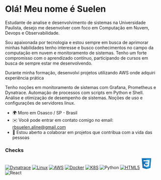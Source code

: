 # Olá! Meu nome é Suelen 

Estudante de analise e desenvolvimento de sistemas na Universidade Paulista, desejo me desenvolver com foco em Computação em Nuvem, Devops e Observabilidade.

Sou apaixonada por tecnologia e estou sempre em busca de aprimorar minhas habilidades tenho interesse e busco conhecimentos no campo da computação em nuvem e monitoramento de sistemas. Tenho um forte compromisso com o aprendizado contínuo, participando de cursos em busca de sempre estar me desenvolvendo.

Durante minha formação, desenvolvi projetos utilizando AWS onde adquiri experiência prática

Tenho noções em monitoramento de sistemas com Grafana, Prometheus e Dynatrace.
Automação de processos com scripts em Python e Shell.
Análise e otimização de desempenho de sistemas.
Noções de uso e configurações de servidores linux.

- 🌍 Moro em Osasco / SP - Brasil
- ✉️ Você pode entrar em contato comigo no email: [rbsuelen.aline@gmail.com](mailto:rbsuelen.aline@gmail.com)
- 🤝 Estou aberto a colaborar em projetos que contribua com a vida das pessoas

### ​Checks

<p align="left">
  <a href="" target="_blank" rel="noreferrer"><img src="https://cdn.icon-icons.com/icons2/2699/PNG/512/dynatrace_logo_icon_168227.png" width="36" height="36" alt="Dynatrace" /></a>
  <a href="" target="_blank" rel="noreferrer"><img src="https://upload.wikimedia.org/wikipedia/commons/thumb/3/35/Tux.svg/1200px-Tux.svg.png" width="36" height="36" alt="Linux" /></a>
  <a href="" target="_blank" rel="noreferrer"><img src="https://pbs.twimg.com/profile_images/1377341693964382209/XLGAtguT_400x400.jpg" width="36" height="36" alt="AWS" /></a>
  <a href="" target="_blank" rel="noreferrer"><img src="https://miro.medium.com/v2/resize:fit:336/0*rmv6pZTW2hfP2XYd.png" width="36" height="36" alt="Docker" /></a>
  <a href="" target="_blank" rel="noreferrer"><img src="https://hermes.dio.me/articles/cover/d15641bf-9cee-493e-a5a4-f41ca0ffe7f7.png" width="36" height="36" alt="K8S" /></a>
  <a target="_blank" rel="noreferrer"><img src="https://w7.pngwing.com/pngs/234/329/png-transparent-python-logo-thumbnail.png" width="36" height="36" alt="Python" /></a>
  <a href="https://developer.mozilla.org/en-US/docs/Glossary/HTML5" target="_blank" rel="noreferrer"><img src="https://raw.githubusercontent.com/danielcranney/readme-generator/main/public/icons/skills/html5-colored.svg" width="36" height="36" alt="HTML5" /></a>
  <img src="https://raw.githubusercontent.com/devicons/devicon/master/icons/css3/css3-original.svg" height="36" width="36" alt="CSS">
    <img src="https://upload.wikimedia.org/wikipedia/commons/thumb/a/a7/React-icon.svg/640px-React-icon.svg.png" height="36" width="36" alt="React">
</p>


